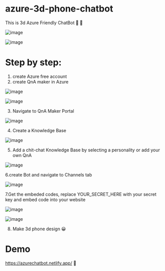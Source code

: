 # azure-3d-phone-chatbot

This is 3d Azure Friendly ChatBot 💬 🤖 


![image](https://user-images.githubusercontent.com/77109037/155403689-eaf1c113-13ee-479b-871c-0bd6a9e68819.png)

![image](https://user-images.githubusercontent.com/77109037/155403865-1b82207a-8638-4e03-a8e2-3c76ccb4c1cd.png)

# Step by step:
1. create Azure free account
2. create QnA maker in Azure

![image](https://user-images.githubusercontent.com/77109037/155405114-2797c5c6-2728-4566-9d89-3af9fcc8b096.png)


![image](https://user-images.githubusercontent.com/77109037/155404948-8cdd1d7c-fdd1-4ed3-827d-15e1bf8818b5.png)

 3. Navigate to QnA Maker Portal

![image](https://user-images.githubusercontent.com/77109037/155405306-35f4da6e-c454-45bb-a7e2-50a9d123a5a4.png)

4. Create a Knowledge Base

![image](https://user-images.githubusercontent.com/77109037/155405558-038ea3ad-7251-4784-add8-bd801e64d36f.png)

5. Add a chit-chat Knowledge Base by selecting a personality or add your own QnA

![image](https://user-images.githubusercontent.com/77109037/155406015-91126886-f7a7-4256-86f3-42086ec398dd.png)

6.create Bot and navigate to Channels tab

![image](https://user-images.githubusercontent.com/77109037/155406307-4896f7b3-132c-4a6e-9659-97db7a700f4e.png)

7.Get the embeded codes, replace YOUR_SECRET_HERE with your secret key and embed code into your website

![image](https://user-images.githubusercontent.com/77109037/155406665-db42e105-aa49-4254-92c5-8c4084cf830c.png)

![image](https://user-images.githubusercontent.com/77109037/155406716-38eed4f4-6b55-40f4-ab3e-49b0350ca624.png)

8. Make 3d phone design 😀


# Demo
https://azurechatbot.netlify.app/ 💖
